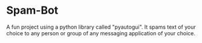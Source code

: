# Spam-Bot
 A fun project using a python library called "pyautogui". It spams text of your choice to any person or group of any messaging application of your choice.
